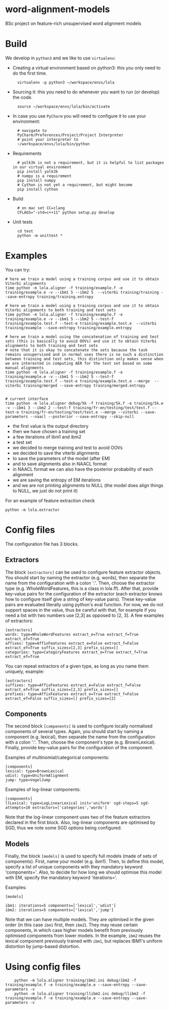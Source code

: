 # word-alignment-models
BSc project on feature-rich unsupervised word alignment models

# Build

We develop in `python3` and we like to use `virtualenv`:


* Creating a virtual environment based on python3: this you only need to do the first time.


        virtualenv -p python3 ~/workspace/envs/lola

* Sourcing it: this you need to do whenever you want to run (or develop) the code.


        source ~/workspace/envs/lola/bin/activate


* In case you use `PyCharm` you will need to configure it to use your environment:        

        # navigate to
        PyCharm/Preferences/Project/Project Interpreter
        # point your interpreter to
        ~/workspace/envs/lola/bin/python

* Requirements


        # yolk3k is not a requirement, but it is helpful to list packages in our virtual environment
        pip install yolk3k
        # numpy is a requirement
        pip install numpy
        # Cython is not yet a requirement, but might become 
        pip install cython
        
* Build

        # on mac set CC=clang
        CFLAGS="-std=c++11" python setup.py develop


* Unit tests

        cd test
        python -m unittest *
        

# Examples

You can try:

    # here we train a model using a training corpus and use it to obtain Viterbi alignments
    time python -m lola.aligner -f training/example.f -e training/example.e -v --ibm1 5 --ibm2 5  --viterbi training/training --save-entropy training/training.entropy

    # here we train a model using a training corpus and use it to obtain Viterbi alignments to both training and test sets
    time python -m lola.aligner -f training/example.f -e training/example.e -v --ibm1 5 --ibm2 5 --test-f training/example.test.f --test-e training/example.test.e  --viterbi training/example --save-entropy training/example.entropy

    # here we train a model using the concatenation of training and test sets (this is basically to avoid OOVs) and use it to obtain Viterbi alignments to both training and test sets
    # note that it is okay to concatenate the sets because the task remains unsupervised and in normal uses there is no such a distinction between training and test sets, this distinction only makes sense when we are interested in computing AER for the test set based on some manual alignments
    time python -m lola.aligner -f training/example.f -e training/example.e -v --ibm1 5 --ibm2 5 --test-f training/example.test.f --test-e training/example.test.e --merge  --viterbi training/merged --save-entropy training/merged.entropy


    # current interface
    time python -m lola.aligner debug/5k -f training/5k.f -e training/5k.e -v --ibm1 3 --ibm2 2 --test-f training/fr-en/testing/test/test.f --test-e training/fr-en/testing/test/test.e --merge --viterbi --save-parameters --naacl --posterior --save-entropy --skip-null

* the first value is the output directory
* then we have chosen a training set
* a few iterations of ibm1 and ibm2
* a test set
* we decided to merge training and test to avoid OOVs
* we decided to save the viterbi alignments
* to save the parameters of the model (after EM)
* and to save alignments also in NAACL format
* in NAACL format we can also have the posterior probability of each alignment
* we are saving the entropy of EM iterations
* and we are not printing alignments to NULL (the model does align things to NULL, we just do not print it)

For an example of feature extraction check

    python -m lola.extractor


# Config files

The configuration file has 3 blocks.

## Extractors

The block `[extractors]` can be used to configure feature extractor objects.
You should start by naming the extractor (e.g. words), then separate the name from the configuration with a colon ':'.
Then, choose the extractor type (e.g. WholeWordFeatures, this is a class in lola.ff).
After that, provide key-value pairs for the configuration of the extractor (each extractor knows how to configure itself give a string of key-value pairs). 
These key-value pairs are evaluated literally using python's eval function.
For now, we do not support spaces in the value, thus be careful with that, for example if you need a list with two numbers use [2,3] as opposed to [2, 3].
A few examples of extractors:


    [extractors]
    words: type=WholeWordFeatures extract_e=True extract_f=True extract_ef=True
    affixes: type=AffixFeatures extract_e=False extract_f=False extract_ef=True suffix_sizes=[2,3] prefix_sizes=[]
    categories: type=CategoryFeatures extract_e=True extract_f=True extract_ef=True 


You can repeat extractors of a given type, as long as you name them uniquely, example:


    [extractors]    
    suffixes: type=AffixFeatures extract_e=False extract_f=False extract_ef=True suffix_sizes=[2,3] prefix_sizes=[]
    prefixes: type=AffixFeatures extract_e=True extract_f=False extract_ef=False suffix_sizes=[] prefix_sizes=[2]


## Components

The second block `[components]` is used to configure locally normalised components of several types.
Again, you should start by naming a component (e.g. lexical), then separate the name from the configuration with a colon ':'.
Then, choose the component's type (e.g. BrownLexical).
Finally, provide key-value pairs for the configuration of the component.

Examples of multinomial/categorical components:


    [components]
    lexical: type=BrownLexical
    udist: type=UniformAlignment
    jump: type=VogelJump


Examples of log-linear components:


    [components]
    llLexical: type=LogLinearLexical init='uniform' sgd-steps=5 sgd-attempts=10 extractors=['categories','words']


Note that the log-linear component uses two of the feature extractors declared in the first block.
Also, log-linear components are optimised by SGD, thus we note some SGD options being configured.


## Models

Finally, the block `[models]` is used to specify full models (made of sets of components).
First, name your model (e.g. ibm1). Then, to define this model, specify a list of unique components with they mandatory keyword 'components='.
Also, to decide for how long we should optimise this model with EM, specify the mandatory keyword 'iterations='.

Examples:


    [models]

    ibm1: iterations=5 components=['lexical','udist']
    ibm2: iterations=5 components=['lexical','jump']


Note that we can have multiple models. They are optimised in the given order (in this case `ibm1` first, then `ibm2`).
They may reuse certain components, in which case higher models benefit from previously optimised components from lower models.
In the example, `ibm2` reuses the lexical component previously trained with `ibm1`, but replaces IBM1's uniform distortion by jump-based distortion.


# Using config files

        
        python -m lola.aligner training/ibm2.ini debug/ibm2 -f training/example.f -e training/example.e --save-entropy --save-parameters -v
        python -m lola.aligner training/llibm2.ini debug/llibm2 -f training/example.f -e training/example.e --save-entropy --save-parameters -v
